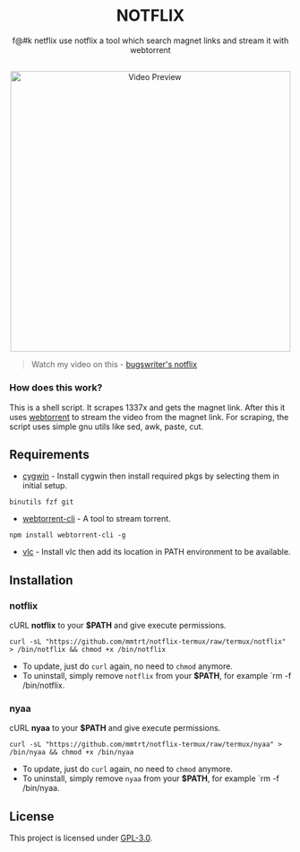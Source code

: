 <h1 align="center">NOTFLIX</h1>
<p align="center">f@#k netflix use notflix a tool which search magnet links and stream it with webtorrent</p>

##
<p align="center">
<img src="./preview.gif" alt="Video Preview" width="500px">
</p>

> Watch my video on this - [bugswriter's notflix](https://youtu.be/RFJCL9C46Mc)

### How does this work?

This is a shell script. It scrapes 1337x and gets the magnet link.
After this it uses [webtorrent](https://webtorrent.io/) to stream the video from the magnet link.
For scraping, the script uses simple gnu utils like sed, awk, paste, cut.

## Requirements
* [cygwin](https://cygwin.com/install.html) - Install cygwin then install required pkgs by selecting them in initial setup.
```
binutils fzf git
```
* [webtorrent-cli](https://github.com/webtorrent/webtorrent-cli) - A tool to stream torrent.
```
npm install webtorrent-cli -g
```
* [vlc](https://www.videolan.org/vlc/download-windows.html) - Install vlc then add its location in PATH environment to be available.

## Installation

### notflix
cURL **notflix** to your **$PATH** and give execute permissions.

```
curl -sL "https://github.com/mmtrt/notflix-termux/raw/termux/notflix" > /bin/notflix && chmod +x /bin/notflix
```
- To update, just do `curl` again, no need to `chmod` anymore.
- To uninstall, simply remove `notflix` from your **$PATH**, for example `rm -f /bin/notflix.

### nyaa
cURL **nyaa** to your **$PATH** and give execute permissions.

```
curl -sL "https://github.com/mmtrt/notflix-termux/raw/termux/nyaa" > /bin/nyaa && chmod +x /bin/nyaa
```
- To update, just do `curl` again, no need to `chmod` anymore.
- To uninstall, simply remove `nyaa` from your **$PATH**, for example `rm -f /bin/nyaa.

## License
This project is licensed under [GPL-3.0](https://raw.githubusercontent.com/Illumina/licenses/master/gpl-3.0.txt).

